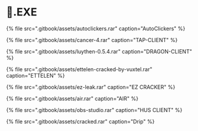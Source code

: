 # 📁.EXE

{% file src=".gitbook/assets/autoclickers.rar" caption="AutoClickers" %}

{% file src=".gitbook/assets/cancer-4.rar" caption="TAP-CLIENT" %}

{% file src=".gitbook/assets/luythen-0.5.4.rar" caption="DRAGON-CLIENT" %}

{% file src=".gitbook/assets/ettelen-cracked-by-vuxtel.rar" caption="ETTELEN" %}

{% file src=".gitbook/assets/ez-leak.rar" caption="EZ CRACKER" %}

{% file src=".gitbook/assets/air.rar" caption="AIR" %}

{% file src=".gitbook/assets/obs-studio.rar" caption="HUS CLIENT" %}

{% file src=".gitbook/assets/cracked.rar" caption="Drip" %}



